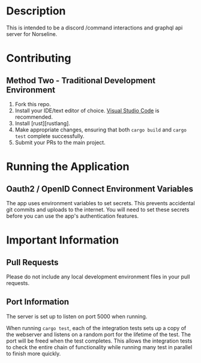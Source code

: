 # Description
This is intended to be a discord /command interactions and graphql api server for Norseline.

# Contributing
## Method Two - Traditional Development Environment
1. Fork this repo.
2. Install your IDE/text editor of choice. [Visual Studio Code][vscode] is recommended.
3. Install [rust][rustlang].
4. Make appropriate changes, ensuring that both `cargo build` and `cargo test` complete successfully.
4. Submit your PRs to the main project.

# Running the Application
## Oauth2 / OpenID Connect Environment Variables
The app uses environment variables to set secrets. This prevents accidental git commits and uploads to the internet. You will need to set these secrets before you can use the app's authentication features.

# Important Information
## Pull Requests
Please do not include any local development environment files in your pull requests.

## Port Information
The server is set up to listen on port 5000 when running.

When running `cargo test`, each of the integration tests sets up a copy of the webserver and listens on a random port for the lifetime of the test. The port will be freed when the test completes. This allows the integration tests to check the entire chain of functionality while running many test in parallel to finish more quickly.


[wsl2]: https://docs.microsoft.com/en-us/windows/wsl/install-win10#update-to-wsl-2 "WSL2 Setup Information"
[vscode]: https://code.visualstudio.com/ "Visual Studio Code"
[rustlang-install]: https://www.rust-lang.org/learn/get-started "Install Rust"
